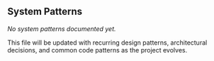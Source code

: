 ## System Patterns

_No system patterns documented yet._

This file will be updated with recurring design patterns, architectural decisions, and common code patterns as the project evolves.